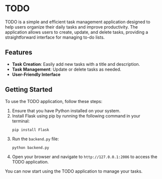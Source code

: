 # TODO

TODO is a simple and efficient task management application designed to help users organize their daily tasks and improve productivity. The application allows users to create, update, and delete tasks, providing a straightforward interface for managing to-do lists.

## Features

- **Task Creation**: Easily add new tasks with a title and description.
- **Task Management**: Update or delete tasks as needed.
- **User-Friendly Interface**

## Getting Started

To use the TODO application, follow these steps:

1. Ensure that you have Python installed on your system.
2. Install Flask using pip by running the following command in your terminal:
   ```
   pip install Flask
   ```
3. Run the `backend.py` file:
   ```
   python backend.py
   ```
4. Open your browser and navigate to `http://127.0.0.1:2006` to access the TODO application.

You can now start using the TODO application to manage your tasks.
